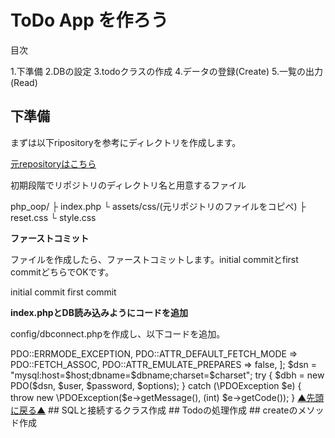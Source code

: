# ToDo App を作ろう

目次

1.下準備
2.DBの設定
3.todoクラスの作成
4.データの登録(Create)
5.一覧の出力(Read)

## 下準備

まずは以下ripositoryを参考にディレクトリを作成します。

[元repositoryはこちら](https://github.com/camillenexseed/56php_oop)

初期段階でリポジトリのディレクトリ名と用意するファイル

php_oop/
  ├ index.php
  └ assets/css/(元リポジトリのファイルをコピペ)
    ├ reset.css
    └ style.css

**ファーストコミット**

ファイルを作成したら、ファーストコミットします。initial commitとfirst commitどちらでOKです。

initial commit
first commit

**index.phpとDB読み込みようにコードを追加**

<html lang="ja">
<head>
  <meta charset="UTF-8">
  <meta name="viewport" content="width=device-width, initial-scale=1.0">
  <meta http-equiv="X-UA-Compatible" content="ie=edge">
  <title>Document</title>
  <link rel="stylesheet" href="assets/css/reset.css">
  <link rel="stylesheet" href="https://stackpath.bootstrapcdn.com/bootstrap/4.3.1/css/bootstrap.min.css" integrity="sha384-ggOyR0iXCbMQv3Xipma34MD+dH/1fQ784/j6cY/iJTQUOhcWr7x9JvoRxT2MZw1T" crossorigin="anonymous">
  <link rel="stylesheet" href="assets/css/style.css">
</head>
<body>

</body>
</html>

config/dbconnect.phpを作成し、以下コードを追加。

<?php

//DBに接続
$host = 'localhost';
$dbname = 'Todo';
$charset = 'utf8mb4';
$user = 'root';
//パスワードが必要な人は追記すること。
$password = '';
$options = [
    PDO::ATTR_ERRMODE => PDO::ERRMODE_EXCEPTION,
    PDO::ATTR_DEFAULT_FETCH_MODE => PDO::FETCH_ASSOC,
    PDO::ATTR_EMULATE_PREPARES => false,
];
$dsn = "mysql:host=$host;dbname=$dbname;charset=$charset";
try {
    $dbh = new PDO($dsn, $user, $password, $options);
} catch (\PDOException $e) {
    throw new \PDOException($e->getMessage(), (int) $e->getCode());
}

<a href="# ToDo App を作ろう">▲先頭に戻る▲</a>

## SQLと接続するクラス作成

## Todoの処理作成

## createのメソッド作成